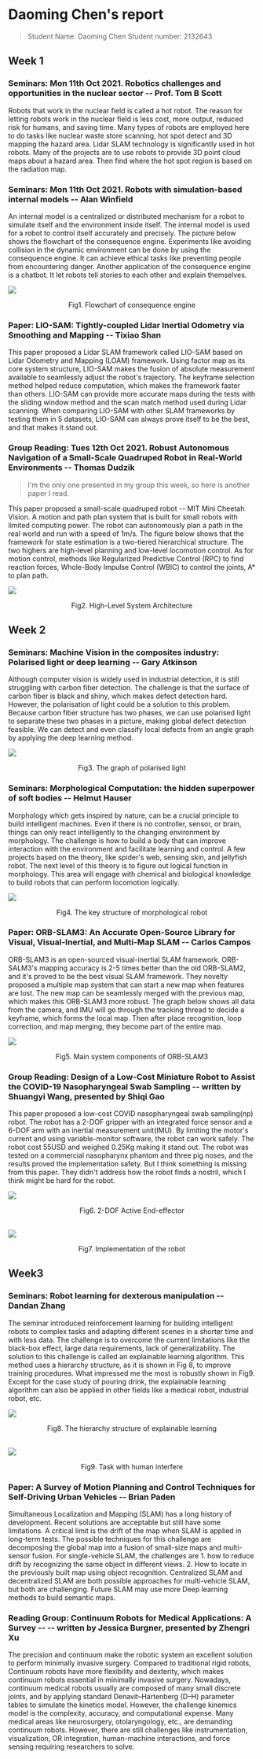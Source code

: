 # Daoming Chen's report

> Student Name: Daoming Chen     Student number: 2132643

## Week 1

### Seminars: Mon 11th Oct 2021. Robotics challenges and opportunities in the nuclear sector -- Prof. Tom B Scott

Robots that work in the nuclear field is called a hot robot. The reason for letting robots work in the nuclear field is less cost, more output, reduced risk for humans, and saving time. Many types of robots are employed here to do tasks like nuclear waste store scanning, hot spot detect and 3D mapping the hazard area. Lidar SLAM technology is significantly used in hot robots. Many of the projects are to use robots to provide 3D point cloud maps about a hazard area. Then find where the hot spot region is based on the radiation map. 

### Seminars: Mon 11th Oct 2021. Robots with simulation-based internal models -- Alan Winfield

An internal model is a centralized or distributed mechanism for a robot to simulate itself and the environment inside itself. The internal model is used for a robot to control itself accurately and precisely. The picture below shows the flowchart of the consequence engine. Experiments like avoiding collision in the dynamic environment can be done by using the consequence engine. It can achieve ethical tasks like preventing people from encountering danger. Another application of the consequence engine is a chatbot. It let robots tell stories to each other and explain themselves.

![ ](week3/1.png)
<center> Fig1. Flowchart of consequence engine</center>

### Paper: LIO-SAM: Tightly-coupled Lidar Inertial Odometry via Smoothing and Mapping -- Tixiao Shan

This paper proposed a Lidar SLAM framework called LIO-SAM based on Lidar Odometry and Mapping (LOAM) framework. Using factor map as its core system structure, LIO-SAM makes the fusion of absolute measurement available to seamlessly adjust the robot's trajectory. The keyframe selection method helped reduce computation, which makes the framework faster than others. LIO-SAM can provide more accurate maps during the tests with the sliding window method and the scan match method used during Lidar scanning. When comparing LIO-SAM with other SLAM frameworks by testing them in 5 datasets, LIO-SAM can always prove itself to be the best, and that makes it stand out.

### Group Reading: Tues 12th Oct 2021. Robust Autonomous Navigation of a Small-Scale Quadruped Robot in Real-World Environments -- Thomas Dudzik

> I'm the only one presented in my group this week, so here is another paper I read.

This paper proposed a small-scale quadruped robot -- MIT Mini Cheetah Vision. A motion and path plan system that is built for small robots with limited computing power. The robot can autonomously plan a path in the real world and run with a speed of 1m/s. The figure below shows that the framework for state estimation is a two-tiered hierarchical structure. The two highers are high-level planning and low-level locomotion control. As for motion control, methods like Regularized Predictive Control (RPC) to find reaction forces, Whole-Body Impulse Control (WBIC) to control the joints, A* to plan path. 

![ ](week3/dudzi3-p8-dudzi-large.png)
<center>Fig2. High-Level System Architecture</center>


## Week 2

### Seminars: Machine Vision in the composites industry: Polarised light or deep learning -- Gary Atkinson

Although computer vision is widely used in industrial detection, it is still struggling with carbon fiber detection. The challenge is that the surface of carbon fiber is black and shiny, which makes defect detection hard. However, the polarisation of light could be a solution to this problem. Because carbon fiber structure has two phases, we can use polarised light to separate these two phases in a picture, making global defect detection feasible. We can detect and even classify local defects from an angle graph by applying the deep learning method. 

![ ](week4/pics/7.png)
<center>Fig3. The graph of polarised light</center>


### Seminars: Morphological Computation: the hidden superpower of soft bodies -- Helmut Hauser

Morphology which gets inspired by nature, can be a crucial principle to build intelligent machines. Even if there is no controller, sensor, or brain, things can only react intelligently to the changing environment by morphology. The challenge is how to build a body that can improve interaction with the environment and facilitate learning and control. A few projects based on the theory, like spider's web, sensing skin, and jellyfish robot. The next level of this theory is to figure out logical function in morphology. This area will engage with chemical and biological knowledge to build robots that can perform locomotion logically.

![ ](week4/pics/6.png)
<center>Fig4. The key structure of morphological robot</center>

### Paper: ORB-SLAM3: An Accurate Open-Source Library for Visual, Visual-Inertial, and Multi-Map SLAM -- Carlos Campos

ORB-SLAM3 is an open-sourced visual-inertial SLAM framework. ORB-SALM3's mapping accuracy is 2-5 times better than the old ORB-SLAM2, and it's proved to be the best visual SLAM framework. They novelty proposed a multiple map system that can start a new map when features are lost. The new map can be seamlessly merged with the previous map, which makes this ORB-SLAM3 more robust. The graph below shows all data from the camera, and IMU will go through the tracking thread to decide a keyframe, which forms the local map. Then after place recognition, loop correction, and map merging, they become part of the entire map. 

![ ](week3/3.png)
<center> Fig5. Main system components of ORB-SLAM3</center>

### Group Reading: Design of a Low-Cost Miniature Robot to Assist the COVID-19 Nasopharyngeal Swab Sampling -- written by Shuangyi Wang, presented by Shiqi Gao


This paper proposed a low-cost COVID nasopharyngeal swab sampling(np) robot. The robot has a 2-DOF gripper with an integrated force sensor and a 6-DOF arm with an inertial measurement unit(IMU). By limiting the motor's current and using variable-monitor software, the robot can work safely. The robot cost 55USD and weighed 0.25Kg making it stand out. The robot was tested on a commercial nasopharynx phantom and three pig noses, and the results proved the implementation safety. But I think something is missing from this paper. They didn't address how the robot finds a nostril, which I think might be hard for the robot. 

![ ](week4/pics/8.png)
<center> Fig6. 2-DOF Active End-effector </center>

<br>

![ ](week4/pics/9.png)
<center> Fig7. Implementation of the robot  </center>

## Week3

### Seminars: Robot learning for dexterous manipulation -- Dandan Zhang

The seminar introduced reinforcement learning for building intelligent robots to complex tasks and adapting different scenes in a shorter time and with less data. The challenge is to overcome the current limitations like the black-box effect, large data requirements, lack of generalizability. The solution to this challenge is called an explainable learning algorithm. This method uses a hierarchy structure, as it is shown in Fig 8, to improve training procedures. What impressed me the most is robustly shown in Fig9. Except for the case study of pouring drink, the explainable learning algorithm can also be applied in other fields like a medical robot, industrial robot, etc.

![ ](week5/pics/1.png)
<center> Fig8. The hierarchy structure of explainable learning </center>

<br>

![ ](week5/pics/2.png)
<center> Fig9. Task with human interfere </center>

### Paper: A Survey of Motion Planning and Control Techniques for Self-Driving Urban Vehicles -- Brian Paden

Simultaneous Localization and Mapping (SLAM) has a long history of development. Recent solutions are acceptable but still have some limitations. A critical limit is the drift of the map when SLAM is applied in long-term tests. The possible techniques for this challenge are decomposing the global map into a fusion of small-size maps and multi-sensor fusion. For single-vehicle SLAM, the challenges are 1. how to reduce drift by recognizing the same object in different views. 2. How to locate in the previously built map using object recognition. Centralized SLAM and decentralized SLAM are both possible approaches for multi-vehicle SLAM, but both are challenging. Future SLAM may use more Deep learning methods to build semantic maps.

### Reading Group: Continuum Robots for Medical Applications: A Survey -- -- written by Jessica Burgner, presented by Zhengri Xu

The precision and continuum make the robotic system an excellent solution to perform minimally invasive surgery. Compared to traditional rigid robots, Continuum robots have more flexibility and dexterity, which makes continuum robots essential in minimally invasive surgery. Nowadays, continuum medical robots usually are composed of many small discrete joints, and by applying standard Denavit–Hartenberg (D–H) parameter tables to simulate the kinetics model. However, the challenge kinemics model is the complexity, accuracy, and computational expense. Many medical areas like neurosurgery, otolaryngology, etc., are demanding continuum robots. However, there are still challenges like instrumentation, visualization, OR integration,  human-machine interactions, and force sensing requiring researchers to solve.